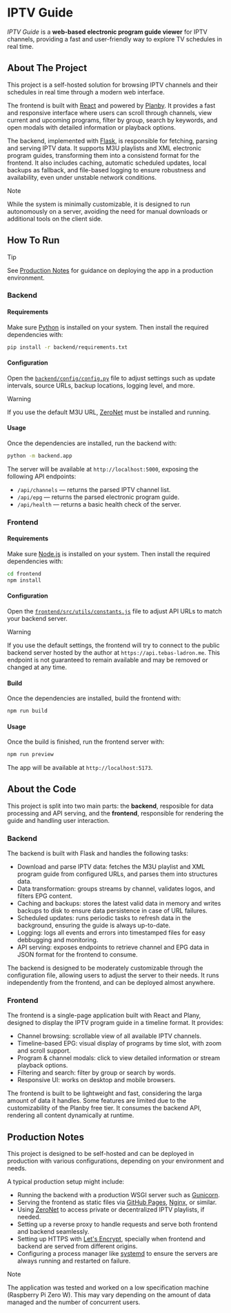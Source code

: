 # IPTV Guide
_IPTV Guide_ is a **web-based electronic program guide viewer** for IPTV channels, providing a fast and user-friendly way to explore TV schedules in real time.

## About The Project

This project is a self-hosted solution for browsing IPTV channels and their schedules in real time through a modern web interface.

The frontend is built with [React](https://react.dev) and powered by [Planby](https://planby.app). It provides a fast and responsive interface where users can scroll through channels, view current and upcoming programs, filter by group, search by keywords, and open modals with detailed information or playback options.

The backend, implemented with [Flask](https://flask.palletsprojects.com), is responsible for fetching, parsing and serving IPTV data. It supports M3U playlists and XML electronic program guides, transforming them into a consistend format for the frontend. It also includes caching, automatic scheduled updates, local backups as fallback, and file-based logging to ensure robustness and availability, even under unstable network conditions.

> [!NOTE]
> While the system is minimally customizable, it is designed to run autonomously on a server, avoiding the need for manual downloads or additional tools on the client side.

## How To Run

> [!TIP]
> See [Production Notes](#production-notes) for guidance on deploying the app in a production environment.

### Backend
#### Requirements
Make sure [Python](https://www.python.org/downloads) is installed on your system. Then install the required dependencies with:

```bash
pip install -r backend/requirements.txt
```

#### Configuration
Open the [`backend/config/config.py`](backend/config/config.py) file to adjust settings such as update intervals, source URLs, backup locations, logging level, and more.

> [!WARNING]
> If you use the default M3U URL, [ZeroNet](https://zeronet.io) must be installed and running.

#### Usage
Once the dependencies are installed, run the backend with:
```bash
python -m backend.app
```
The server will be available at `http://localhost:5000`, exposing the following API endpoints:
- `/api/channels` — returns the parsed IPTV channel list.
- `/api/epg` — returns the parsed electronic program guide.
- `/api/health` — returns a basic health check of the server.

### Frontend
#### Requirements
Make sure [Node.js](https://nodejs.org/en/download) is installed on your system. Then install the required dependencies with:
```bash
cd frontend
npm install
```

#### Configuration
Open the [`frontend/src/utils/constants.js`](frontend/src/utils/constants.js) file to adjust API URLs to match your backend server.

> [!WARNING]
> If you use the default settings, the frontend will try to connect to the public backend server hosted by the author at `https://api.tebas-ladron.me`. This endpoint is not guaranteed to remain available and may be removed or changed at any time.

#### Build
Once the dependencies are installed, build the frontend with:
```bash
npm run build
```

#### Usage
Once the build is finished, run the frontend server with:
```bash
npm run preview
```
The app will be available at `http://localhost:5173`.

## About the Code

This project is split into two main parts: the **backend**, resposible for data processing and API serving, and the **frontend**, responsible for rendering the guide and handling user interaction.

### Backend

The backend is built with Flask and handles the following tasks:
- Download and parse IPTV data: fetches the M3U playlist and XML program guide from configured URLs, and parses them into structures data.
- Data transformation: groups streams by channel, validates logos, and filters EPG content.
- Caching and backups: stores the latest valid data in memory and writes backups to disk to ensure data persistence in case of URL failures.
- Scheduled updates: runs periodic tasks to refresh data in the background, ensuring the guide is always up-to-date.
- Logging: logs all events and errors into timestamped files for easy debbugging and monitoring.
- API serving: exposes endpoints to retrieve channel and EPG data in JSON format for the frontend to consume.

The backend is designed to be moderately customizable through the configuration file, allowing users to adjust the server to their needs. It runs independently from the frontend, and can be deployed almost anywhere.

### Frontend

The frontend is a single-page application built with React and Plany, designed to display the IPTV program guide in a timeline format. It provides:
- Channel browsing: scrollable view of all available IPTV channels.
- Timeline-based EPG: visual display of programs by time slot, with zoom and scroll support.
- Program & channel modals: click to view detailed information or stream playback options.
- Filtering and search: filter by group or search by words.
- Responsive UI: works on desktop and mobile browsers.

The frontend is built to be lightweight and fast, considering the larga amount of data it handles. Some features are limited due to the customizability of the Planby free tier. It consumes the backend API, rendering all content dynamically at runtime.

## Production Notes

This project is designed to be self-hosted and can be deployed in production with various configurations, depending on your environment and needs.

A typical production setup might include:
- Running the backend with a production WSGI server such as [Gunicorn]().
- Serving the frontend as static files via [GitHub Pages](), [Nginx](), or similar.
- Using [ZeroNet]() to access private or decentralized IPTV playlists, if needed.
- Setting up a reverse proxy to handle requests and serve both frontend and backend seamlessly.
- Setting up HTTPS with [Let's Encrypt](), specially when frontend and backend are served from different origins.
- Configuring a process manager like [systemd]() to ensure the servers are always running and restarted on failure.

> [!NOTE]
> The application was tested and worked on a low specification machine (Raspberry Pi Zero W). This may vary depending on the amount of data managed and the number of concurrent users.